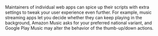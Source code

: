 Maintainers of individual web apps can spice up their scripts with extra settings
to tweak your user experience even further. For example, music streaming apps let
you decide whether they can keep playing in the background, Amazon Music asks for
your preferred national variant, and Google Play Music may alter the behavior of
the thumb-up/down actions.
